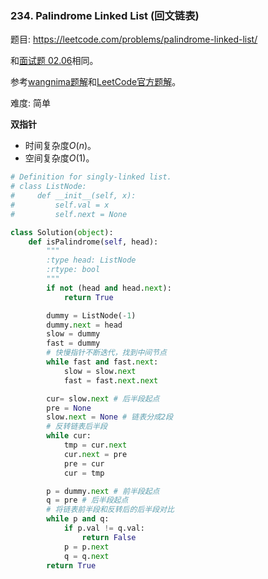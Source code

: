 ### 234. Palindrome Linked List (回文链表)

题目:
<https://leetcode.com/problems/palindrome-linked-list/>

和[面试题 02.06](https://leetcode.com/problems/palindrome-linked-list/)相同。

参考[wangnima题解](https://leetcode-cn.com/problems/palindrome-linked-list/solution/dong-hua-yan-shi-234-hui-wen-lian-biao-by-user7439/)和[LeetCode官方题解](https://leetcode-cn.com/problems/palindrome-linked-list/solution/hui-wen-lian-biao-by-leetcode/)。

难度:   简单


**双指针**

- 时间复杂度$O(n)$。
- 空间复杂度$O(1)$。

```python
# Definition for singly-linked list.
# class ListNode:
#     def __init__(self, x):
#         self.val = x
#         self.next = None

class Solution(object):
    def isPalindrome(self, head):
        """
        :type head: ListNode
        :rtype: bool
        """
        if not (head and head.next):
            return True

        dummy = ListNode(-1)
        dummy.next = head
        slow = dummy
        fast = dummy
        # 快慢指针不断迭代，找到中间节点
        while fast and fast.next:
            slow = slow.next
            fast = fast.next.next

        cur= slow.next # 后半段起点
        pre = None
        slow.next = None # 链表分成2段
        # 反转链表后半段
        while cur:
            tmp = cur.next
            cur.next = pre
            pre = cur
            cur = tmp

        p = dummy.next # 前半段起点
        q = pre # 后半段起点
        # 将链表前半段和反转后的后半段对比
        while p and q:
            if p.val != q.val:
                return False
            p = p.next
            q = q.next
        return True
```